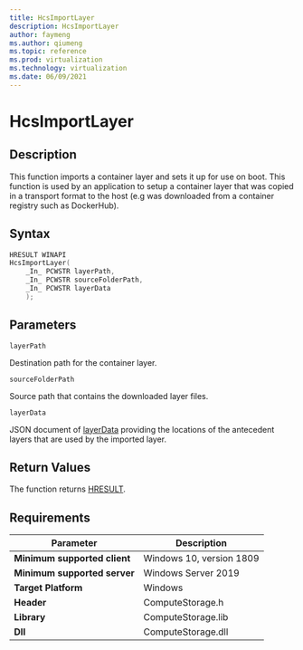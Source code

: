 ```yaml
---
title: HcsImportLayer
description: HcsImportLayer
author: faymeng
ms.author: qiumeng
ms.topic: reference
ms.prod: virtualization
ms.technology: virtualization
ms.date: 06/09/2021
---
```

# HcsImportLayer

## Description

This function imports a container layer and sets it up for use on boot. This function is used by an application to setup a container layer that was copied in a transport format to the host (e.g was downloaded from a container registry such as DockerHub). 

## Syntax

```cpp
HRESULT WINAPI
HcsImportLayer(
    _In_ PCWSTR layerPath,
    _In_ PCWSTR sourceFolderPath,
    _In_ PCWSTR layerData
    );
```

## Parameters

`layerPath`

Destination path for the container layer.

`sourceFolderPath`

Source path that contains the downloaded layer files.

`layerData`

JSON document of [layerData](./../SchemaReference.md#LayerData) providing the locations of the antecedent layers that are used by the imported layer.

## Return Values

The function returns [HRESULT](./HCSHResult.md).

## Requirements

|Parameter|Description|
|---|---|
| **Minimum supported client** | Windows 10, version 1809 |
| **Minimum supported server** | Windows Server 2019 |
| **Target Platform** | Windows |
| **Header** | ComputeStorage.h |
| **Library** | ComputeStorage.lib |
| **Dll** | ComputeStorage.dll |
